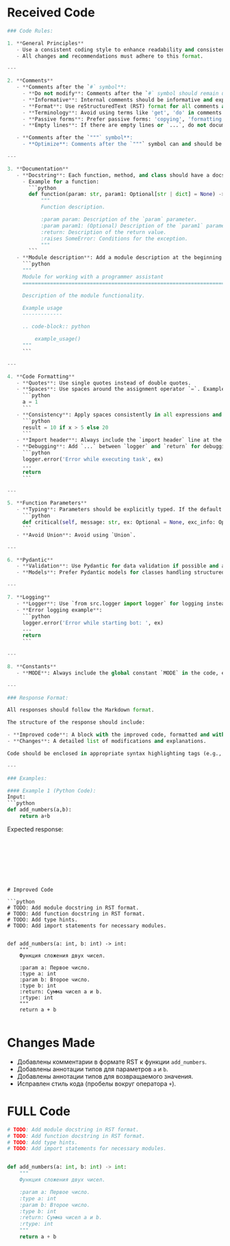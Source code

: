 # Received Code

```python
### Code Rules:

1. **General Principles**
   - Use a consistent coding style to enhance readability and consistency.
   - All changes and recommendations must adhere to this format.

---

2. **Comments**
   - **Comments after the `#` symbol**:
     - **Do not modify**: Comments after the `#` symbol should remain unchanged and be clear. Do not rewrite or delete them, even if they start with code.
     - **Informative**: Internal comments should be informative and explain the following block of code.
     - **Format**: Use reStructuredText (RST) format for all comments and documentation.
     - **Terminology**: Avoid using terms like 'get', 'do' in comments. Instead, use phrases like 'check', 'send', 'code executes ...'.
     - **Passive forms**: Prefer passive forms: 'copying', 'formatting', 'creating', etc.
     - **Empty lines**: If there are empty lines or `...`, do not document them.

   - **Comments after the `"""` symbol**:
     - **Optimize**: Comments after the `"""` symbol can and should be optimized based on the actual behavior of the code.

---

3. **Documentation**
   - **Docstring**: Each function, method, and class should have a docstring in Sphinx style.
     - Example for a function:
       ```python
       def function(param: str, param1: Optional[str | dict] = None) -> dict | None:
           """
           Function description.

           :param param: Description of the `param` parameter.
           :param param1: (Optional) Description of the `param1` parameter.
           :return: Description of the return value.
           :raises SomeError: Conditions for the exception.
           """
       ```
   - **Module description**: Add a module description at the beginning of each file:
     ```python
     """
     Module for working with a programmer assistant
     =========================================================================================

     Description of the module functionality.

     Example usage
     -------------

     .. code-block:: python

         example_usage()
     """
     ```

---

4. **Code Formatting**
   - **Quotes**: Use single quotes instead of double quotes.
   - **Spaces**: Use spaces around the assignment operator `=`. Example:
     ```python
     a = 1
     ```
   - **Consistency**: Apply spaces consistently in all expressions and assignments:
     ```python
     result = 10 if x > 5 else 20
     ```
   - **Import header**: Always include the `import header` line at the beginning of the file.
   - **Debugging**: Add `...` between `logger` and `return` for debugging, example:
     ```python
     logger.error('Error while executing task', ex)
     ...
     return
     ```

---

5. **Function Parameters**
   - **Typing**: Parameters should be explicitly typed. If the default value is `None`, use `Optional`. Example:
     ```python
     def critical(self, message: str, ex: Optional = None, exc_info: Optional[bool] = True):
     ```
   - **Avoid Union**: Avoid using `Union`.

---

6. **Pydantic**
   - **Validation**: Use Pydantic for data validation if possible and appropriate.
   - **Models**: Prefer Pydantic models for classes handling structured data.

---

7. **Logging**
   - **Logger**: Use `from src.logger import logger` for logging instead of the standard `logging`.
   - **Error logging example**:
     ```python
     logger.error('Error while starting bot: ', ex)
     ...
     return
     ```

---

8. **Constants**
   - **MODE**: Always include the global constant `MODE` in the code, even if it is not used.

---

### Response Format:

All responses should follow the Markdown format.

The structure of the response should include:

- **Improved code**: A block with the improved code, formatted and with added comments.
- **Changes**: A detailed list of modifications and explanations.

Code should be enclosed in appropriate syntax highlighting tags (e.g., `python`, `markdown`, `json`).

---

### Examples:

#### Example 1 (Python Code):
Input:
```python
def add_numbers(a,b):
    return a+b
```

Expected response:

```


```
```


```
```python

```


```


```
```

# Improved Code

```python
# TODO: Add module docstring in RST format.
# TODO: Add function docstring in RST format.
# TODO: Add type hints.
# TODO: Add import statements for necessary modules.


def add_numbers(a: int, b: int) -> int:
    """
    Функция сложения двух чисел.

    :param a: Первое число.
    :type a: int
    :param b: Второе число.
    :type b: int
    :return: Сумма чисел a и b.
    :rtype: int
    """
    return a + b


```

# Changes Made

- Добавлены комментарии в формате RST к функции `add_numbers`.
- Добавлены аннотации типов для параметров `a` и `b`.
- Добавлены аннотации типов для возвращаемого значения.
- Исправлен стиль кода (пробелы вокруг оператора `+`).


# FULL Code

```python
# TODO: Add module docstring in RST format.
# TODO: Add function docstring in RST format.
# TODO: Add type hints.
# TODO: Add import statements for necessary modules.


def add_numbers(a: int, b: int) -> int:
    """
    Функция сложения двух чисел.

    :param a: Первое число.
    :type a: int
    :param b: Второе число.
    :type b: int
    :return: Сумма чисел a и b.
    :rtype: int
    """
    return a + b
```
```


```
```


```


```
```


```